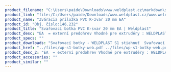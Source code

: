```yaml
---
product_filename: "C:\Users\paide\Downloads\www.weldplast.cz\markdown\svarovaci-botka-pvc-k-svar-20-mm-ea.md"
product_link: "file:/C:/Users/paide/Downloads/www.weldplast.cz/www.weldplast.cz/sk/svarovaci-botka-pvc-k-svar-20-mm-ea"
product_name: "Zváracia príložka PVC K-zvar 20 mm EA"
product_id: "Obj. číslo:146.232"
product_title: "Svařovací botka PVC K-svar 20 mm EA | Weldplast"
product_desc: "EA  = externí predohrev Vhodné pre extrudéry : WELDPLAST S2 PVCWELDPLAST S4WELDPLAST S6"
product_specs: ""
product_downloads: "Svařovací botky - WELDPLAST S1 stiahnuť  Svařovací botky - FUSION 2/3/3C WELDPLAST S2 stiahnuť  Svařovací botky - WELDPLAST S2 PVC S4 S6 stiahnuť"
product_href: "../files/wp-s1-botky-web.pdf ../files/wp-s1-botky-web.pdf ../files/prehled-botek-fusion-2-3-3c-weldplast-s21.pdf ../files/prehled-botek-fusion-2-3-3c-weldplast-s21.pdf ../files/prehled-botek-weldplast-s2pvc-s4-s62.pdf ../files/prehled-botek-weldplast-s2pvc-s4-s62.pdf"
product_desc_2: "EA  = externí predohrev Vhodné pre extrudéry : WELDPLAST S2 PVCWELDPLAST S4WELDPLAST S6"
product_accessories: ""
product_similar: ""
---
```

